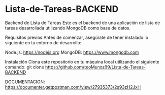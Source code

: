 # Lista-de-Tareas-BACKEND
Backend de Lista de Tareas
Este es el backend de una aplicación de lista de tareas desarrollada utilizando MongoDB como base de datos.

Requisitos previos
Antes de comenzar, asegúrate de tener instalado lo siguiente en tu entorno de desarrollo:

Node.js: https://nodejs.org
MongoDB: https://www.mongodb.com

Instalación
Clona este repositorio en tu máquina local utilizando el siguiente comando:
git clone https://github.com/teoMunoz99/Lista-de-Tareas-BACKEND

DOCUMENTACION: 
https://documenter.getpostman.com/view/27935373/2s93zH2JxH
